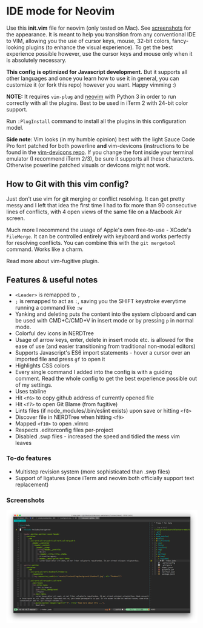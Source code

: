 # IDE mode for Neovim

Use this **init.vim** file for neovim (only tested on Mac). See [screenshots](#screenshots) for the appearance. It is meant to help you transition from any conventional IDE to VIM, allowing you the use of cursor keys, mouse, 32-bit colors, fancy-looking plugins (to enhance the visual experience). To get the best experience possible however, use the cursor keys and mouse only when it is absolutely necessary.

**This config is optimized for Javascript development.** But it supports all other languages and once you learn how to use it in general, you can customize it (or fork this repo) however you want. Happy vimming :)

**NOTE:** It requires `vim-plug` and [neovim](https://neovim.io/) with Python 3 in order to run correctly with all the plugins. Best to be used in iTerm 2 with 24-bit color support.

Run `:PlugInstall` command to install all the plugins in this configuration model.

__Side note__: Vim looks (in my humble opinion) best with the light Sauce Code Pro font patched for both powerline **and** vim-devicons (instructions to be found in the [vim-devicons repo](https://github.com/ryanoasis/vim-devicons). If you change the font inside your terminal emulator (I recommend iTerm 2/3), be sure it supports all these characters. Otherwise powerline patched visuals or devicons might not work.

## How to Git with this vim config?
Just don't use vim for git merging or conflict resolving. It can get pretty messy and I left that idea the first time I had to fix more than 90 consecutive lines of conflicts, with 4 open views of the same file on a Macbook Air screen.

Much more I recommend the usage of Apple's own free-to-use - XCode's `FileMerge`. It can be controlled entirely with keyboard and works perfectly for resolving conflicts. You can combine this with the `git mergetool` command. Works like a charm.

Read more about vim-fugitive plugin.

## Features & useful notes
* `<Leader>` is remapped to `,`
* `;` is remapped to act as `:`, saving you the SHIFT keystroke everytime running a command like `:w`
* Yanking and deleting puts the content into the system clipboard and can be used with CMD+C/CMD+V in insert mode or by pressing `p` in normal mode.
* Colorful dev icons in NERDTree
* Usage of arrow keys, enter, delete in insert mode etc. is allowed for the ease of use (and easier transitioning from traditional non-modal editors)
* Supports Javascript's ES6 import statements - hover a cursor over an imported file and press `gf` to open it
* Highlights CSS colors
* Every single command I added into the config is with a guiding comment. Read the whole config to get the best experience possible out of my settings.
* Uses tabline
* Hit `<f6>` to copy github address of currently opened file
* Hit `<f7>` to open Git Blame (from fugitive)
* Lints files (if node_modules/.bin/eslint exists) upon save or hitting `<f8>`
* Discover file in NERDTree when hitting `<f9>`
* Mapped `<f10>` to open .vimrc
* Respects .editorconfig files per-project
* Disabled .swp files - increased the speed and tidied the mess vim leaves

### To-do features
* Multistep revision system (more sophisticated than .swp files)
* Support of ligatures (once iTerm and neovim both officially support text replacement)

### Screenshots
![neovim-screenshot](screenshot.png?raw=true)
